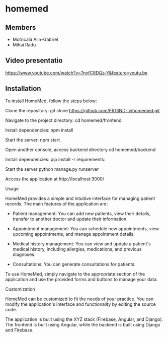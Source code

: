 # homemed

## Members
- Motricală Alin-Gabriel
- Mihai Radu

## Video presentatio
https://www.youtube.com/watch?v=7nvfC8DQs-Y&feature=youtu.be

## Installation

To install HomeMed, follow the steps below:

Clone the repository:
git clone https://github.com/FR13ND-ly/homemed.git


Navigate to the project directory:
cd homemed/frontend


Install dependencies:
npm install


Start the server:
npm start

Open another console, access backend directory
cd homemed/backend

Install dependencies:
pip install -r requirements:

Start the server
python manage.py runserver

Access the application at http://localhost:3000/

Usage

HomeMed provides a simple and intuitive interface for managing patient records. The main features of the application are:

* Patient management: You can add new patients, view their details, transfer to another doctor and update their information.

* Appointment management: You can schedule new appointments, view upcoming appointments, and manage appointment details.

* Medical history management: You can view and update a patient's medical history, including allergies, medications, and previous diagnoses.

* Consultations: You can generate consultations for patients.

To use HomeMed, simply navigate to the appropriate section of the application and use the provided forms and buttons to manage your data.

Customization

HomeMed can be customized to fit the needs of your practice. You can modify the application's interface and functionality by editing the source code.

The application is built using the XYZ stack (Firebase, Angular, and Django). The frontend is built using Angular, while the backend is built using Django and Firebase.
